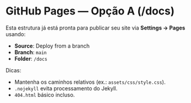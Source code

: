 # GitHub Pages — Opção A (/docs)
Esta estrutura já está pronta para publicar seu site via **Settings → Pages** usando:
- **Source**: Deploy from a branch
- **Branch**: `main`
- **Folder**: `/docs`

Dicas:
- Mantenha os caminhos relativos (ex.: `assets/css/style.css`).
- `.nojekyll` evita processamento do Jekyll.
- `404.html` básico incluso.
